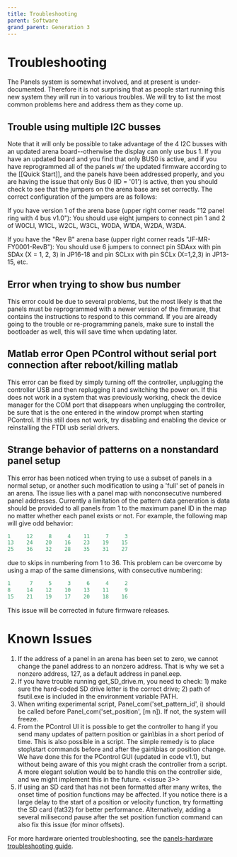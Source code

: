 ```yaml
---
title: Troubleshooting
parent: Software
grand_parent: Generation 3
---
```



# Troubleshooting

The Panels system is somewhat involved, and at present is under-documented. Therefore it is not surprising that as people start running this new system they will run in to various troubles. We will try to list the most common problems here and address them as they come up.

## Trouble using multiple I2C busses

Note that it will only be possible to take advantage of the 4 I2C busses with an updated arena board--otherwise the display can only use bus 1. If you have an updated board and you find that only BUS0 is active, and if you have reprogrammed all of the panels w/ the updated firmware according to the [[Quick Start]], and the panels have been addressed properly, and you are having the issue that only Bus 0 (ID = '01') is active, then you should check to see that the jumpers on the arena base are set correctly.  The correct configuration of the jumpers are as follows:

If you have version 1 of the arena base (upper right corner reads "12 panel ring with 4 bus v1.0"): You should use eight jumpers to connect pin 1 and 2 of W0CLl, W1CL, W2CL, W3CL, W0DA, W1DA, W2DA, W3DA.

If you have the "Rev B" arena base (upper right corner reads "JF-MR-FY0001-RevB"): You should use 6 jumpers to connect pin SDAxx with pin SDAx (X = 1, 2, 3) in JP16-18 and pin SCLxx with pin SCLx (X=1,2,3) in JP13-15, etc.

## Error when trying to show bus number

This error could be due to several problems, but the most likely is that the panels must be reprogrammed with a newer version of the firmware, that contains the instructions to respond to this command. If you are already going to the trouble or re-programming panels, make sure to install the bootloader as well, this will save time when updating later. 


## Matlab error Open PControl without serial port connection after reboot/killing matlab

This error can be fixed by simply turning off the controller, unplugging the controller USB and then replugging it and switching the power on. If this does not work in a system that was previously working, check the device manager for the COM port that disappears when unplugging the controller, be sure that is the one entered in the window prompt when starting PControl. If this still does not work, try disabling and enabling the device or reinstalling the FTDI usb serial drivers.

## Strange behavior of patterns on a nonstandard panel setup

This error has been noticed when trying to use a subset of panels in a normal setup, or another such modification to using a 'full' set of panels in an arena. The issue lies with a panel map with nonconsecutive numbered panel addresses. Currently a limitation of the pattern data generation is data should be provided to all panels from 1 to the maximum panel ID in the map no matter whether each panel exists or not. For example, the following map will give odd behavior: 

```matlab
1     12     8     4    11     7     3
13    24    20    16    23    19    15
25    36    32    28    35    31    27
```

due to skips in numbering from 1 to 36. This problem can be overcome by using a map of the same dimensions, with consecutive numbering: 

```matlab
1      7     5     3     6     4     2
8     14    12    10    13    11     9
15    21    19    17    20    18    16
```

This issue will be corrected in future firmware releases. 


# Known Issues 

1. If the address of a panel in an arena has been set to zero, we cannot change the panel address to an nonzero address. That is why we set a nonzero address, 127, as a default address in panel.eep.
1. If you have trouble running get_SD_drive.m, you need to check: 1) make sure the hard-coded SD drive letter is the correct drive; 2) path of fsutil.exe is included in the environment variable PATH.
1. When writing experimental script,  Panel_com('set_pattern_id', i) should be called before Panel_com('set_position', [m n]). If not, the system will freeze.
1. From the PControl UI it is possible to get the controller to hang if you send many updates of pattern position or gain\bias in a short period of time. This is also possible in a script. The simple remedy is to place stop\start commands before and after the gain\bias or position change. We have done this for the PControl GUI (updated in code v1.1), but without being aware of this you might crash the controller from a script. A more elegant solution would be to handle this on the controller side, and we might implement this in the future. <<issue 3>>
1. If using an SD card that has not been formatted after many writes, the onset time of position functions may be affected. If you notice there is a large delay to the start of a position or velocity function, try formatting the SD card (fat32) for better performance. Alternatively, adding a several milisecond pause after the set position function command can also fix this issue (for minor offsets). 

For more hardware oriented troubleshooting, see the [panels-hardware troubleshooting guide](https://github.com/reiserlab/Panel-G3-Hardware/wiki/Troubleshooting).
